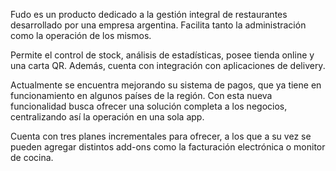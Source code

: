 Fudo es un producto dedicado a la gestión integral de restaurantes desarrollado por una empresa argentina. Facilita tanto la administración como la operación de los mismos.

Permite el control de stock, análisis de estadísticas, posee tienda online y una carta QR. Además, cuenta con integración con aplicaciones de delivery.

Actualmente se encuentra mejorando su sistema de pagos, que ya tiene en funcionamiento en algunos países de la región. Con esta nueva funcionalidad busca ofrecer una solución completa a los negocios, centralizando así la operación en una sola app.

Cuenta con tres planes incrementales para ofrecer, a los que a su vez se pueden agregar distintos add-ons como la facturación electrónica o monitor de cocina.